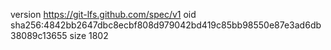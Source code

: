 version https://git-lfs.github.com/spec/v1
oid sha256:4842bb2647dbc8ecbf808d979042bd419c85bb98550e87e3ad6db38089c13655
size 1802
